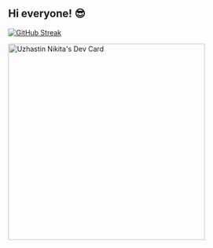 ## Hi everyone! 😎

[![GitHub Streak](https://streak-stats.demolab.com/?user=Uzhastin-Nikita&theme=default)](https://git.io/streak-stats)

<a href="https://app.daily.dev/types"><img src="https://api.daily.dev/devcards/9fb9a99e93724c7daf27309745cdfe3a.png?r=2el" width="400" alt="Uzhastin Nikita's Dev Card"/></a>

